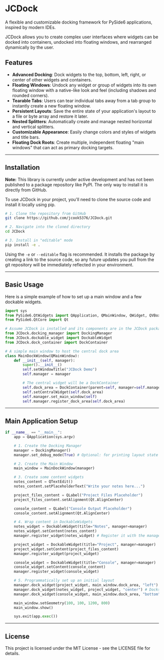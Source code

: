# JCDock

A flexible and customizable docking framework for PySide6 applications, inspired by modern IDEs.

JCDock allows you to create complex user interfaces where widgets can be docked into containers, undocked into floating windows, and rearranged dynamically by the user.

## Features

* **Advanced Docking**: Dock widgets to the top, bottom, left, right, or center of other widgets and containers.
* **Floating Windows**: Undock any widget or group of widgets into its own floating window with a native-like look and feel (including shadows and rounded corners).
* **Tearable Tabs**: Users can tear individual tabs away from a tab group to instantly create a new floating window.
* **Persistent Layouts**: Save the entire state of your application's layout to a file or byte array and restore it later.
* **Nested Splitters**: Automatically create and manage nested horizontal and vertical splitters.
* **Customizable Appearance**: Easily change colors and styles of widgets and title bars.
* **Floating Dock Roots**: Create multiple, independent floating "main windows" that can act as primary docking targets.

***
## Installation

**Note:** This library is currently under active development and has not been published to a package repository like PyPI. The only way to install it is directly from GitHub.

To use JCDock in your project, you'll need to clone the source code and install it locally using pip.

```bash
# 1. Clone the repository from GitHub
git clone https://github.com/jcook5376/JCDock.git

# 2. Navigate into the cloned directory
cd JCDock

# 3. Install in "editable" mode
pip install -e .
```

Using the `-e` or `--editable` flag is recommended. It installs the package by creating a link to the source code, so any future updates you pull from the git repository will be immediately reflected in your environment.

***
## Basic Usage

Here is a simple example of how to set up a main window and a few dockable widgets.

```python
import sys
from PySide6.QtWidgets import QApplication, QMainWindow, QWidget, QVBoxLayout, QLabel, QTextEdit
from PySide6.QtCore import Qt

# Assume JCDock is installed and its components are in the JCDock package
from JCDock.docking_manager import DockingManager
from JCDock.dockable_widget import DockableWidget
from JCDock.dock_container import DockContainer

# A simple main window to host the central dock area
class MainDockWindow(QMainWindow):
    def __init__(self, manager):
        super().__init__()
        self.setWindowTitle("JCDock Demo")
        self.manager = manager

        # The central widget will be a DockContainer
        self.dock_area = DockContainer(parent=self, manager=self.manager, create_shadow=False, show_title_bar=False)
        self.setCentralWidget(self.dock_area)
        self.manager.set_main_window(self)
        self.manager.register_dock_area(self.dock_area)

```

***
## Main Application Setup
```python
if __name__ == "__main__":
    app = QApplication(sys.argv)

    # 1. Create the Docking Manager
    manager = DockingManager()
    manager.set_debug_mode(True) # Optional: for printing layout state

    # 2. Create the Main Window
    main_window = MainDockWindow(manager)

    # 3. Create some content widgets
    notes_content = QTextEdit()
    notes_content.setPlaceholderText("Write your notes here...")

    project_files_content = QLabel("Project Files Placeholder")
    project_files_content.setAlignment(Qt.AlignCenter)

    console_content = QLabel("Console Output Placeholder")
    console_content.setAlignment(Qt.AlignCenter)

    # 4. Wrap content in DockableWidgets
    notes_widget = DockableWidget(title="Notes", manager=manager)
    notes_widget.setContent(notes_content)
    manager.register_widget(notes_widget) # Register it with the manager

    project_widget = DockableWidget(title="Project", manager=manager)
    project_widget.setContent(project_files_content)
    manager.register_widget(project_widget)

    console_widget = DockableWidget(title="Console", manager=manager)
    console_widget.setContent(console_content)
    manager.register_widget(console_widget)

    # 5. Programmatically set up an initial layout
    manager.dock_widget(project_widget, main_window.dock_area, "left")
    manager.dock_widget(notes_widget, project_widget, "center") # Docks as a tab with Project
    manager.dock_widget(console_widget, main_window.dock_area, "bottom")

    main_window.setGeometry(100, 100, 1200, 800)
    main_window.show()

    sys.exit(app.exec())
```

***
## License

This project is licensed under the MIT License - see the LICENSE file for details.